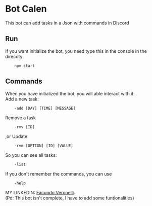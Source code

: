 # Bot Calen
This bot can add tasks in a Json with commands in Discord 
## Run
If you want initialize the bot, you need type this in the console in the direcoty:
```shell
    npm start
``` 
## Commands
When you have initialized the bot, you will able interact with it.\
Add a new task:
```shell
    -add [DAY] [TIME] [MESSAGE]
```
Remove a task
```shell
    -rmv [ID]
```
,or Update:
```shell
    -rvm [OPTION] [ID] [VALUE]
```
So you can see all tasks:
```shell
    -list
```
If you don't remember the commands, you can use
```shell
    -help
```
MY LINKEDIN: [Facundo Veronelli](https://www.linkedin.com/in/facundoveronelli/).\
(Pd: This bot isn't complete, I have to add some funtionalities)